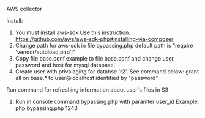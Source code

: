 AWS collector

Install:
1. You must install aws-sdk
   Use this instruction:
   https://github.com/aws/aws-sdk-php#installing-via-composer
2. Change path for aws-sdk in file bypassing.php
   default path is "require 'vendor/autoload.php';"
3. Copy file base.conf.example to file base.conf and change 
   user, password and host for mysql database.
4. Create user with privalaging for databse 'r2'. See command below:
   grant all on base.* to user@localhost identified by "password"

Run command for refreshing information about user's files in S3
1. Run in console command bypassing.php with paramter user_id
   Example:
 php bypassing.php 1243
 




